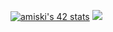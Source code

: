 [![amiski's 42 stats](https://badge.mediaplus.ma/darkblue/amiski)](https://github.com/oakoudad/badge42)
<img src="https://github-readme-stats.vercel.app/api?username=Abderrazzak1m&count_private=true&show_icons=true&theme=vue-dark"/>
